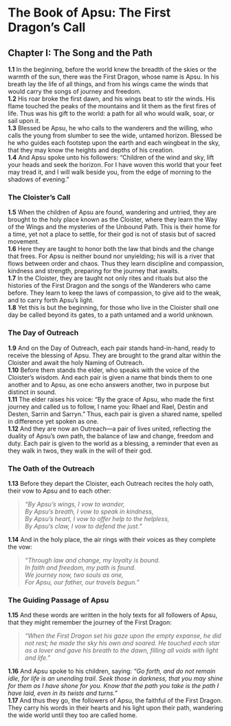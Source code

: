 # The Book of Apsu: The First Dragon’s Call

## Chapter I: The Song and the Path

**1.1** In the beginning, before the world knew the breadth of the skies or the warmth of the sun, there was the First Dragon, whose name is Apsu. In his breath lay the life of all things, and from his wings came the winds that would carry the songs of journey and freedom.  
**1.2** His roar broke the first dawn, and his wings beat to stir the winds. His flame touched the peaks of the mountains and lit them as the first fires of life. Thus was his gift to the world: a path for all who would walk, soar, or sail upon it.  
**1.3** Blessed be Apsu, he who calls to the wanderers and the willing, who calls the young from slumber to see the wide, untamed horizon. Blessed be he who guides each footstep upon the earth and each wingbeat in the sky, that they may know the heights and depths of his creation.  
**1.4** And Apsu spoke unto his followers: “Children of the wind and sky, lift your heads and seek the horizon. For I have woven this world that your feet may tread it, and I will walk beside you, from the edge of morning to the shadows of evening.”

### The Cloister’s Call

**1.5** When the children of Apsu are found, wandering and untried, they are brought to the holy place known as the Cloister, where they learn the Way of the Wings and the mysteries of the Unbound Path. This is their home for a time, yet not a place to settle, for their god is not of stasis but of sacred movement.  
**1.6** Here they are taught to honor both the law that binds and the change that frees. For Apsu is neither bound nor unyielding; his will is a river that flows between order and chaos. Thus they learn discipline and compassion, kindness and strength, preparing for the journey that awaits.  
**1.7** In the Cloister, they are taught not only rites and rituals but also the histories of the First Dragon and the songs of the Wanderers who came before. They learn to keep the laws of compassion, to give aid to the weak, and to carry forth Apsu’s light.  
**1.8** Yet this is but the beginning, for those who live in the Cloister shall one day be called beyond its gates, to a path untamed and a world unknown.

### The Day of Outreach

**1.9** And on the Day of Outreach, each pair stands hand-in-hand, ready to receive the blessing of Apsu. They are brought to the grand altar within the Cloister and await the holy Naming of Outreach.  
**1.10** Before them stands the elder, who speaks with the voice of the Cloister’s wisdom. And each pair is given a name that binds them to one another and to Apsu, as one echo answers another, two in purpose but distinct in sound.  
**1.11** The elder raises his voice: “By the grace of Apsu, who made the first journey and called us to follow, I name you: Rhael and Rael, Destin and Desten, Sarrin and Sarryn.” Thus, each pair is given a shared name, spelled in difference yet spoken as one.  
**1.12** And they are now an Outreach—a pair of lives united, reflecting the duality of Apsu’s own path, the balance of law and change, freedom and duty. Each pair is given to the world as a blessing, a reminder that even as they walk in twos, they walk in the will of their god.

### The Oath of the Outreach

**1.13** Before they depart the Cloister, each Outreach recites the holy oath, their vow to Apsu and to each other:  

> *“By Apsu’s wings, I vow to wander,  
> By Apsu’s breath, I vow to speak in kindness,  
> By Apsu’s heart, I vow to offer help to the helpless,  
> By Apsu’s claw, I vow to defend the just.”*  

**1.14** And in the holy place, the air rings with their voices as they complete the vow:  

> *“Through law and change, my loyalty is bound.  
> In faith and freedom, my path is found.  
> We journey now, two souls as one,  
> For Apsu, our father, our travels begun.”*  

### The Guiding Passage of Apsu

**1.15** And these words are written in the holy texts for all followers of Apsu, that they might remember the journey of the First Dragon:  

> *“When the First Dragon set his gaze upon the empty expanse, he did not rest; he made the sky his own and soared. He touched each star as a lover and gave his breath to the dawn, filling all voids with light and life.”*  

**1.16** And Apsu spoke to his children, saying: *“Go forth, and do not remain idle, for life is an unending trail. Seek those in darkness, that you may shine for them as I have shone for you. Know that the path you take is the path I have laid, even in its twists and turns.”*  
**1.17** And thus they go, the followers of Apsu, the faithful of the First Dragon. They carry his words in their hearts and his light upon their path, wandering the wide world until they too are called home.